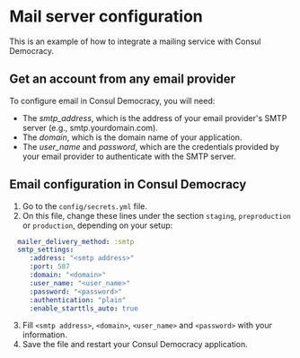 # Mail server configuration

This is an example of how to integrate a mailing service with Consul Democracy.

## Get an account from any email provider

To configure email in Consul Democracy, you will need:

* The _smtp_address_, which is the address of your email provider's SMTP server (e.g., smtp.yourdomain.com).
* The _domain_, which is the domain name of your application.
* The _user_name_ and _password_, which are the credentials provided by your email provider to authenticate with the SMTP server.

## Email configuration in Consul Democracy

1. Go to the `config/secrets.yml` file.
2. On this file, change these lines under the section `staging`, `preproduction` or `production`, depending on your setup:

```yml
  mailer_delivery_method: :smtp
  smtp_settings:
     :address: "<smtp address>"
     :port: 587
     :domain: "<domain>"
     :user_name: "<user_name>"
     :password: "<password>"
     :authentication: "plain"
     :enable_starttls_auto: true
```

3. Fill `<smtp address>`, `<domain>`, `<user_name>` and `<password>` with your information.
4. Save the file and restart your Consul Democracy application.
